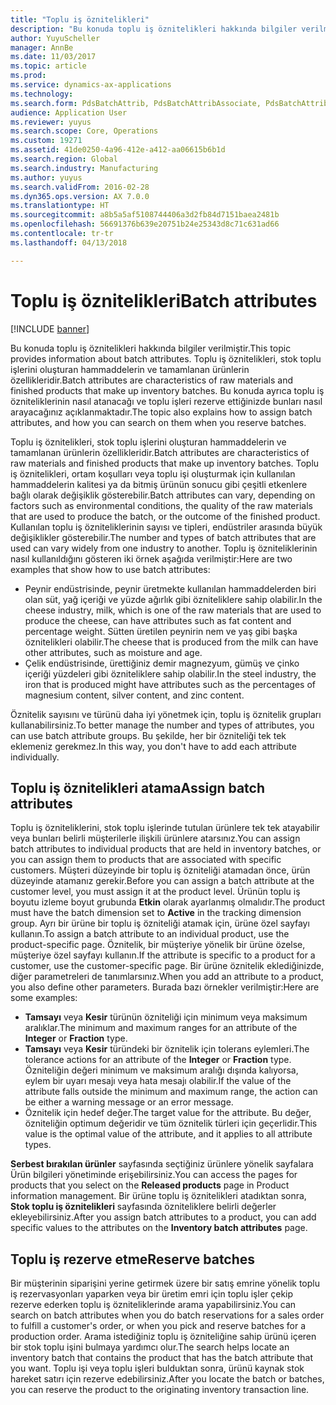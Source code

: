 ```yaml
---
title: "Toplu iş öznitelikleri"
description: "Bu konuda toplu iş öznitelikleri hakkında bilgiler verilmiştir. Toplu iş öznitelikleri, stok toplu işlerini oluşturan hammaddelerin ve tamamlanan ürünlerin özellikleridir. Bu konuda ayrıca toplu iş özniteliklerinin nasıl atanacağı ve toplu işleri rezerve ettiğinizde bunları nasıl arayacağınız açıklanmaktadır."
author: YuyuScheller
manager: AnnBe
ms.date: 11/03/2017
ms.topic: article
ms.prod: 
ms.service: dynamics-ax-applications
ms.technology: 
ms.search.form: PdsBatchAttrib, PdsBatchAttribAssociate, PdsBatchAttribByAttribGroup, PdsBatchAttribByItem, PdsBatchAttribByitemCustomer, PdsBatchAttribGroup
audience: Application User
ms.reviewer: yuyus
ms.search.scope: Core, Operations
ms.custom: 19271
ms.assetid: 41de0250-4a96-412e-a412-aa06615b6b1d
ms.search.region: Global
ms.search.industry: Manufacturing
ms.author: yuyus
ms.search.validFrom: 2016-02-28
ms.dyn365.ops.version: AX 7.0.0
ms.translationtype: HT
ms.sourcegitcommit: a8b5a5af5108744406a3d2fb84d7151baea2481b
ms.openlocfilehash: 56691376b639e20751b24e25343d8c71c631ad66
ms.contentlocale: tr-tr
ms.lasthandoff: 04/13/2018

---
```


# <a name="batch-attributes"></a><span data-ttu-id="56fa5-105">Toplu iş öznitelikleri</span><span class="sxs-lookup"><span data-stu-id="56fa5-105">Batch attributes</span></span>

[!INCLUDE [banner](../includes/banner.md)]

<span data-ttu-id="56fa5-106">Bu konuda toplu iş öznitelikleri hakkında bilgiler verilmiştir.</span><span class="sxs-lookup"><span data-stu-id="56fa5-106">This topic provides information about batch attributes.</span></span> <span data-ttu-id="56fa5-107">Toplu iş öznitelikleri, stok toplu işlerini oluşturan hammaddelerin ve tamamlanan ürünlerin özellikleridir.</span><span class="sxs-lookup"><span data-stu-id="56fa5-107">Batch attributes are characteristics of raw materials and finished products that make up inventory batches.</span></span> <span data-ttu-id="56fa5-108">Bu konuda ayrıca toplu iş özniteliklerinin nasıl atanacağı ve toplu işleri rezerve ettiğinizde bunları nasıl arayacağınız açıklanmaktadır.</span><span class="sxs-lookup"><span data-stu-id="56fa5-108">The topic also explains how to assign batch attributes, and how you can search on them when you reserve batches.</span></span>

<span data-ttu-id="56fa5-109">Toplu iş öznitelikleri, stok toplu işlerini oluşturan hammaddelerin ve tamamlanan ürünlerin özellikleridir.</span><span class="sxs-lookup"><span data-stu-id="56fa5-109">Batch attributes are characteristics of raw materials and finished products that make up inventory batches.</span></span> <span data-ttu-id="56fa5-110">Toplu iş öznitelikleri, ortam koşulları veya toplu işi oluşturmak için kullanılan hammaddelerin kalitesi ya da bitmiş ürünün sonucu gibi çeşitli etkenlere bağlı olarak değişiklik gösterebilir.</span><span class="sxs-lookup"><span data-stu-id="56fa5-110">Batch attributes can vary, depending on factors such as environmental conditions, the quality of the raw materials that are used to produce the batch, or the outcome of the finished product.</span></span> <span data-ttu-id="56fa5-111">Kullanılan toplu iş özniteliklerinin sayısı ve tipleri, endüstriler arasında büyük değişiklikler gösterebilir.</span><span class="sxs-lookup"><span data-stu-id="56fa5-111">The number and types of batch attributes that are used can vary widely from one industry to another.</span></span> <span data-ttu-id="56fa5-112">Toplu iş özniteliklerinin nasıl kullanıldığını gösteren iki örnek aşağıda verilmiştir:</span><span class="sxs-lookup"><span data-stu-id="56fa5-112">Here are two examples that show how to use batch attributes:</span></span>

-   <span data-ttu-id="56fa5-113">Peynir endüstrisinde, peynir üretmekte kullanılan hammaddelerden biri olan süt, yağ içeriği ve yüzde ağırlık gibi özniteliklere sahip olabilir.</span><span class="sxs-lookup"><span data-stu-id="56fa5-113">In the cheese industry, milk, which is one of the raw materials that are used to produce the cheese, can have attributes such as fat content and percentage weight.</span></span> <span data-ttu-id="56fa5-114">Sütten üretilen peynirin nem ve yaş gibi başka öznitelikleri olabilir.</span><span class="sxs-lookup"><span data-stu-id="56fa5-114">The cheese that is produced from the milk can have other attributes, such as moisture and age.</span></span>
-   <span data-ttu-id="56fa5-115">Çelik endüstrisinde, ürettiğiniz demir magnezyum, gümüş ve çinko içeriği yüzdeleri gibi özniteliklere sahip olabilir.</span><span class="sxs-lookup"><span data-stu-id="56fa5-115">In the steel industry, the iron that is produced might have attributes such as the percentages of magnesium content, silver content, and zinc content.</span></span>

<span data-ttu-id="56fa5-116">Öznitelik sayısını ve türünü daha iyi yönetmek için, toplu iş öznitelik grupları kullanabilirsiniz.</span><span class="sxs-lookup"><span data-stu-id="56fa5-116">To better manage the number and types of attributes, you can use batch attribute groups.</span></span> <span data-ttu-id="56fa5-117">Bu şekilde, her bir özniteliği tek tek eklemeniz gerekmez.</span><span class="sxs-lookup"><span data-stu-id="56fa5-117">In this way, you don't have to add each attribute individually.</span></span>

## <a name="assign-batch-attributes"></a><span data-ttu-id="56fa5-118">Toplu iş öznitelikleri atama</span><span class="sxs-lookup"><span data-stu-id="56fa5-118">Assign batch attributes</span></span>
<span data-ttu-id="56fa5-119">Toplu iş özniteliklerini, stok toplu işlerinde tutulan ürünlere tek tek atayabilir veya bunları belirli müşterilerle ilişkili ürünlere atarsınız.</span><span class="sxs-lookup"><span data-stu-id="56fa5-119">You can assign batch attributes to individual products that are held in inventory batches, or you can assign them to products that are associated with specific customers.</span></span> <span data-ttu-id="56fa5-120">Müşteri düzeyinde bir toplu iş özniteliği atamadan önce, ürün düzeyinde atamanız gerekir.</span><span class="sxs-lookup"><span data-stu-id="56fa5-120">Before you can assign a batch attribute at the customer level, you must assign it at the product level.</span></span> <span data-ttu-id="56fa5-121">Ürünün toplu iş boyutu izleme boyut grubunda **Etkin** olarak ayarlanmış olmalıdır.</span><span class="sxs-lookup"><span data-stu-id="56fa5-121">The product must have the batch dimension set to **Active** in the tracking dimension group.</span></span> <span data-ttu-id="56fa5-122">Ayrı bir ürüne bir toplu iş özniteliği atamak için, ürüne özel sayfayı kullanın.</span><span class="sxs-lookup"><span data-stu-id="56fa5-122">To assign a batch attribute to an individual product, use the product-specific page.</span></span> <span data-ttu-id="56fa5-123">Öznitelik, bir müşteriye yönelik bir ürüne özelse, müşteriye özel sayfayı kullanın.</span><span class="sxs-lookup"><span data-stu-id="56fa5-123">If the attribute is specific to a product for a customer, use the customer-specific page.</span></span> <span data-ttu-id="56fa5-124">Bir ürüne öznitelik eklediğinizde, diğer parametreleri de tanımlarsınız.</span><span class="sxs-lookup"><span data-stu-id="56fa5-124">When you add an attribute to a product, you also define other parameters.</span></span> <span data-ttu-id="56fa5-125">Burada bazı örnekler verilmiştir:</span><span class="sxs-lookup"><span data-stu-id="56fa5-125">Here are some examples:</span></span>

-   <span data-ttu-id="56fa5-126">**Tamsayı** veya **Kesir** türünün özniteliği için minimum veya maksimum aralıklar.</span><span class="sxs-lookup"><span data-stu-id="56fa5-126">The minimum and maximum ranges for an attribute of the **Integer** or **Fraction** type.</span></span>
-   <span data-ttu-id="56fa5-127">**Tamsayı** veya **Kesir** türündeki bir öznitelik için tolerans eylemleri.</span><span class="sxs-lookup"><span data-stu-id="56fa5-127">The tolerance actions for an attribute of the **Integer** or **Fraction** type.</span></span> <span data-ttu-id="56fa5-128">Özniteliğin değeri minimum ve maksimum aralığı dışında kalıyorsa, eylem bir uyarı mesajı veya hata mesajı olabilir.</span><span class="sxs-lookup"><span data-stu-id="56fa5-128">If the value of the attribute falls outside the minimum and maximum range, the action can be either a warning message or an error message.</span></span>
-   <span data-ttu-id="56fa5-129">Öznitelik için hedef değer.</span><span class="sxs-lookup"><span data-stu-id="56fa5-129">The target value for the attribute.</span></span> <span data-ttu-id="56fa5-130">Bu değer, özniteliğin optimum değeridir ve tüm öznitelik türleri için geçerlidir.</span><span class="sxs-lookup"><span data-stu-id="56fa5-130">This value is the optimal value of the attribute, and it applies to all attribute types.</span></span>

<span data-ttu-id="56fa5-131">**Serbest bırakılan ürünler** sayfasında seçtiğiniz ürünlere yönelik sayfalara Ürün bilgileri yönetiminde erişebilirsiniz.</span><span class="sxs-lookup"><span data-stu-id="56fa5-131">You can access the pages for products that you select on the **Released products** page in Product information management.</span></span> <span data-ttu-id="56fa5-132">Bir ürüne toplu iş öznitelikleri atadıktan sonra, **Stok toplu iş öznitelikleri** sayfasında özniteliklere belirli değerler ekleyebilirsiniz.</span><span class="sxs-lookup"><span data-stu-id="56fa5-132">After you assign batch attributes to a product, you can add specific values to the attributes on the **Inventory batch attributes** page.</span></span>

## <a name="reserve-batches"></a><span data-ttu-id="56fa5-133">Toplu iş rezerve etme</span><span class="sxs-lookup"><span data-stu-id="56fa5-133">Reserve batches</span></span>
<span data-ttu-id="56fa5-134">Bir müşterinin siparişini yerine getirmek üzere bir satış emrine yönelik toplu iş rezervasyonları yaparken veya bir üretim emri için toplu işler çekip rezerve ederken toplu iş özniteliklerinde arama yapabilirsiniz.</span><span class="sxs-lookup"><span data-stu-id="56fa5-134">You can search on batch attributes when you do batch reservations for a sales order to fulfill a customer's order, or when you pick and reserve batches for a production order.</span></span> <span data-ttu-id="56fa5-135">Arama istediğiniz toplu iş özniteliğine sahip ürünü içeren bir stok toplu işini bulmaya yardımcı olur.</span><span class="sxs-lookup"><span data-stu-id="56fa5-135">The search helps locate an inventory batch that contains the product that has the batch attribute that you want.</span></span> <span data-ttu-id="56fa5-136">Toplu işi veya toplu işleri bulduktan sonra, ürünü kaynak stok hareket satırı için rezerve edebilirsiniz.</span><span class="sxs-lookup"><span data-stu-id="56fa5-136">After you locate the batch or batches, you can reserve the product to the originating inventory transaction line.</span></span>




